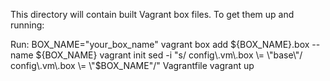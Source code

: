 This directory will contain built Vagrant box files. To get them up and running:

Run: BOX_NAME="your_box_name"
     vagrant box add ${BOX_NAME}.box --name ${BOX_NAME}
     vagrant init
     sed -i "s/  config\.vm\.box \= \"base\"/  config\.vm\.box \= \"$BOX_NAME\"/" Vagrantfile
     vagrant up
